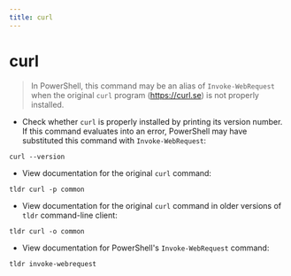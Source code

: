 ```yaml
---
title: curl
---
```

# curl

> In PowerShell, this command may be an alias of `Invoke-WebRequest` when the original `curl` program (<https://curl.se>) is not properly installed.

- Check whether `curl` is properly installed by printing its version number. If this command evaluates into an error, PowerShell may have substituted this command with `Invoke-WebRequest`:

`curl --version`

- View documentation for the original `curl` command:

`tldr curl -p common`

- View documentation for the original `curl` command in older versions of `tldr` command-line client:

`tldr curl -o common`

- View documentation for PowerShell's `Invoke-WebRequest` command:

`tldr invoke-webrequest`
